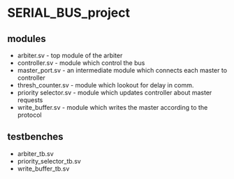 # SERIAL_BUS_project
## modules
* arbiter.sv - top module of the arbiter
* controller.sv - module which control the bus 
* master_port.sv - an intermediate module which connects each master to controller
* thresh_counter.sv - module which lookout for delay in comm.
* priority selector.sv - module which updates controller about master requests 
* write_buffer.sv - module which writes the master according to the protocol

## testbenches
* arbiter_tb.sv  
* priority_selector_tb.sv
* write_buffer_tb.sv 
